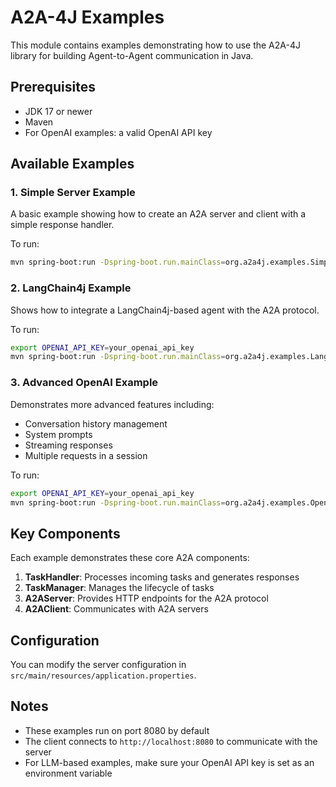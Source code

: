 # A2A-4J Examples

This module contains examples demonstrating how to use the A2A-4J library for building Agent-to-Agent communication in Java.

## Prerequisites

- JDK 17 or newer
- Maven
- For OpenAI examples: a valid OpenAI API key

## Available Examples

### 1. Simple Server Example

A basic example showing how to create an A2A server and client with a simple response handler.

To run:
```bash
mvn spring-boot:run -Dspring-boot.run.mainClass=org.a2a4j.examples.SimpleServerExample
```

### 2. LangChain4j Example

Shows how to integrate a LangChain4j-based agent with the A2A protocol.

To run:
```bash
export OPENAI_API_KEY=your_openai_api_key
mvn spring-boot:run -Dspring-boot.run.mainClass=org.a2a4j.examples.Langchain4jExample
```

### 3. Advanced OpenAI Example

Demonstrates more advanced features including:
- Conversation history management
- System prompts
- Streaming responses
- Multiple requests in a session

To run:
```bash
export OPENAI_API_KEY=your_openai_api_key
mvn spring-boot:run -Dspring-boot.run.mainClass=org.a2a4j.examples.OpenAIExample
```

## Key Components

Each example demonstrates these core A2A components:

1. **TaskHandler**: Processes incoming tasks and generates responses
2. **TaskManager**: Manages the lifecycle of tasks
3. **A2AServer**: Provides HTTP endpoints for the A2A protocol
4. **A2AClient**: Communicates with A2A servers

## Configuration

You can modify the server configuration in `src/main/resources/application.properties`.

## Notes

- These examples run on port 8080 by default
- The client connects to `http://localhost:8080` to communicate with the server
- For LLM-based examples, make sure your OpenAI API key is set as an environment variable 